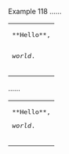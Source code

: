 Example 118
......

<table><tr><td>
<pre>
**Hello**,

_world_.
</pre>
</td></tr></table>

......

<table><tr><td>
<pre>
**Hello**,
<p><em>world</em>.
</pre></p>
</td></tr></table>
